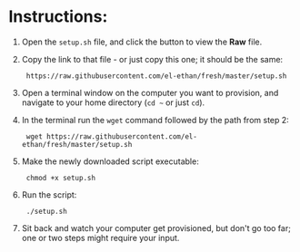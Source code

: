 # Instructions:

1. Open the `setup.sh` file, and click the button to view the **Raw** file.
2. Copy the link to that file - or just copy this one; it should be the same:

        https://raw.githubusercontent.com/el-ethan/fresh/master/setup.sh

3. Open a terminal window on the computer you want to provision, and navigate to your home directory (`cd ~` or just `cd`).
4. In the terminal run the `wget` command followed by the path from step 2:

        wget https://raw.githubusercontent.com/el-ethan/fresh/master/setup.sh

5. Make the newly downloaded script executable:

        chmod +x setup.sh

6. Run the script:

        ./setup.sh

7. Sit back and watch your computer get provisioned, but don't go too far; one or two steps might require your input.
